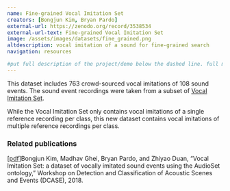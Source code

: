 ```yaml
---
name: Fine-grained Vocal Imitation Set
creators: [Bongjun Kim, Bryan Pardo]
external-url: https://zenodo.org/record/3538534
external-url-text: Fine-grained Vocal Imitation Set
image: /assets/images/datasets/fine_grained.png
altdescription: vocal imitation of a sound for fine-grained search
navigation: resources

#put full description of the project/demo below the dashed line. full markdown is supported.
---
```


This dataset includes 763 crowd-sourced vocal imitations of 108 sound events. The sound event recordings were taken from a subset of [Vocal Imitation Set](https://zenodo.org/record/1340763).

While the Vocal Imitation Set only contains vocal imitations of a single reference recording per class, this new dataset contains vocal imitations of multiple reference recordings per class.


### Related publications

[[pdf]](https://interactiveaudiolab.github.io/assets/papers/DCASE2018_Kim.pdf)Bongjun Kim, Madhav Ghei, Bryan Pardo, and Zhiyao Duan, “Vocal Imitation Set: a dataset of vocally imitated sound events using the AudioSet ontology,” Workshop on Detection and Classification of Acoustic Scenes and Events (DCASE), 2018.
